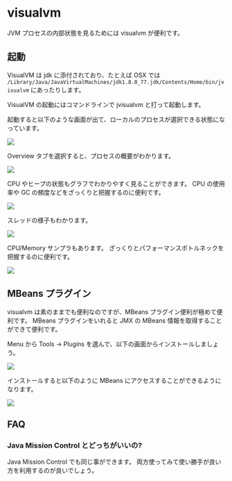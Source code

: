# visualvm

JVM プロセスの内部状態を見るためには visualvm が便利です。

## 起動

VisualVM は jdk に添付されており、たとえば OSX では `/Library/Java/JavaVirtualMachines/jdk1.8.0_77.jdk/Contents/Home/bin/jvisualvm` にあったりします。 

VisualVM の起動にはコマンドラインで jvisualvm と打って起動します。

起動すると以下のような画面が出て、ローカルのプロセスが選択できる状態になっています。

![](https://github.com/tokuhirom/java-handbook/blob/master/tools/_assets/visualvm-top.png?raw=true)

Overview タブを選択すると、プロセスの概要がわかります。

![](https://github.com/tokuhirom/java-handbook/blob/master/tools/_assets/visualvm-overview.png?raw=true)

CPU やヒープの状態もグラフでわかりやすく見ることができます。
CPU の使用率や GC の頻度などをざっくりと把握するのに便利です。

![](https://github.com/tokuhirom/java-handbook/blob/master/tools/_assets/visualvm-monitor.png?raw=true)

スレッドの様子もわかります。

![](https://github.com/tokuhirom/java-handbook/blob/master/tools/_assets/visualvm-threads.png?raw=true)

CPU/Memory サンプラもあります。
ざっくりとパフォーマンスボトルネックを把握するのに便利です。

![](https://github.com/tokuhirom/java-handbook/blob/master/tools/_assets/visualvm-sampler.png?raw=true)

## MBeans プラグイン

visualvm は素のままでも便利なのですが、MBeans プラグイン便利が極めて便利です。
MBeans プラグインをいれると JMX の MBeans 情報を取得することができて便利です。

Menu から Tools → Plugins を選んで、以下の画面からインストールしましょう。 

![](https://github.com/tokuhirom/java-handbook/blob/master/tools/_assets/install-mbeans-plugin.png?raw=true)

インストールすると以下のように MBeans にアクセスすることができるようになります。

![](https://github.com/tokuhirom/java-handbook/blob/master/tools/_assets/visualvm-mbeans.png?raw=true)

## FAQ

### Java Mission Control とどっちがいいの?

Java Mission Control でも同じ事ができます。
両方使ってみて使い勝手が良い方を利用するのが良いでしょう。
